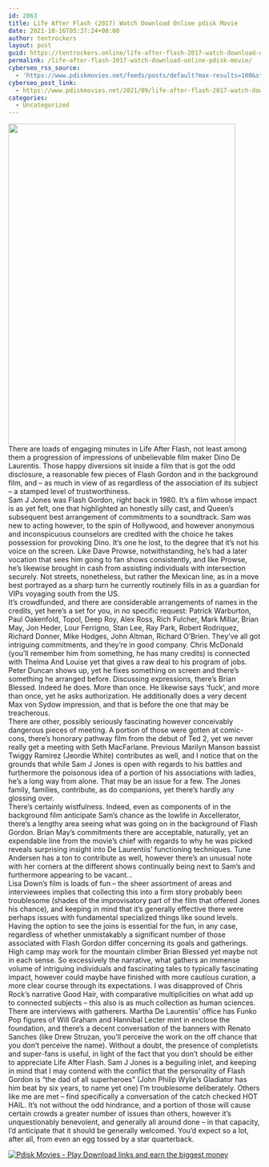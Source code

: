 ```yaml
---
id: 2863
title: Life After Flash (2017) Watch Download Online pdisk Movie
date: 2021-10-16T05:37:24+00:00
author: tentrockers
layout: post
guid: https://tentrockers.online/life-after-flash-2017-watch-download-online-pdisk-movie/
permalink: /life-after-flash-2017-watch-download-online-pdisk-movie/
cyberseo_rss_source:
  - 'https://www.pdiskmovies.net/feeds/posts/default?max-results=100&start-index=601'
cyberseo_post_link:
  - https://www.pdiskmovies.net/2021/09/life-after-flash-2017-watch-download.html
categories:
  - Uncategorized
---
```

<div class="separator">
  <a href="https://1.bp.blogspot.com/-c6f6QD2iMcM/YTH8wcY07rI/AAAAAAAAAnY/b2cwOjK4bTUW7RPV6rDOf7YcZyCwtU7HgCLcBGAsYHQ/s267/Life%2BAfter%2BFlash%2B%25282017%2529%2BWatch%2BDownload%2BOnline%2Bpdisk%2BMovi.jpg" imageanchor="1"><img loading="lazy" border="0" data-original-height="267" data-original-width="189" height="640" src="https://1.bp.blogspot.com/-c6f6QD2iMcM/YTH8wcY07rI/AAAAAAAAAnY/b2cwOjK4bTUW7RPV6rDOf7YcZyCwtU7HgCLcBGAsYHQ/w453-h640/Life%2BAfter%2BFlash%2B%25282017%2529%2BWatch%2BDownload%2BOnline%2Bpdisk%2BMovi.jpg" width="453" /></a>
</div>

<div>
  <span>There are loads of engaging minutes in Life After Flash, not least among them a progression of impressions of unbelievable film maker Dino De Laurentis. Those happy diversions sit inside a film that is got the odd disclosure, a reasonable few pieces of Flash Gordon and in the background film, and &#8211; as much in view of as regardless of the association of its subject &#8211; a stamped level of trustworthiness.&nbsp;</span>
</div>

<div>
  <span>Sam J Jones was Flash Gordon, right back in 1980. It&#8217;s a film whose impact is as yet felt, one that highlighted an honestly silly cast, and Queen&#8217;s subsequent best arrangement of commitments to a soundtrack. Sam was new to acting however, to the spin of Hollywood, and however anonymous and inconspicuous counselors are credited with the choice he takes possession for provoking Dino. It&#8217;s one he lost, to the degree that it&#8217;s not his voice on the screen. Like Dave Prowse, notwithstanding, he&#8217;s had a later vocation that sees him going to fan shows consistently, and like Prowse, he&#8217;s likewise brought in cash from assisting individuals with intersection securely. Not streets, nonetheless, but rather the Mexican line, as in a move best portrayed as a sharp turn he currently routinely fills in as a guardian for VIPs voyaging south from the US.&nbsp;</span>
</div>

<div>
  <span>It&#8217;s crowdfunded, and there are considerable arrangements of names in the credits, yet here&#8217;s a set for you, in no specific request: Patrick Warburton, Paul Oakenfold, Topol, Deep Roy, Alex Ross, Rich Fulcher, Mark Millar, Brian May, Jon Heder, Lour Ferrigno, Stan Lee, Ray Park, Robert Rodriquez, Richard Donner, Mike Hodges, John Altman, Richard O&#8217;Brien. They&#8217;ve all got intriguing commitments, and they&#8217;re in good company. Chris McDonald (you&#8217;ll remember him from something, he has many credits) is connected with Thelma And Louise yet that gives a raw deal to his program of jobs. Peter Duncan shows up, yet he fixes something on screen and there&#8217;s something he arranged before. Discussing expressions, there&#8217;s Brian Blessed. Indeed he does. More than once. He likewise says &#8216;fuck&#8217;, and more than once, yet he asks authorization. He additionally does a very decent Max von Sydow impression, and that is before the one that may be treacherous.&nbsp;</span>
</div>

<div>
  <span>There are other, possibly seriously fascinating however conceivably dangerous pieces of meeting. A portion of those were gotten at comic-cons, there&#8217;s honorary pathway film from the debut of Ted 2, yet we never really get a meeting with Seth MacFarlane. Previous Marilyn Manson bassist Twiggy Ramirez (Jeordie White) contributes as well, and I notice that on the grounds that while Sam J Jones is open with regards to his battles and furthermore the poisonous idea of a portion of his associations with ladies, he&#8217;s a long way from alone. That may be an issue for a few. The Jones family, families, contribute, as do companions, yet there&#8217;s hardly any glossing over.&nbsp;</span>
</div>

<div>
  <span>There&#8217;s certainly wistfulness. Indeed, even as components of in the background film anticipate Sam&#8217;s chance as the lowlife in Axcellerator, there&#8217;s a lengthy area seeing what was going on in the background of Flash Gordon. Brian May&#8217;s commitments there are acceptable, naturally, yet an expendable line from the movie&#8217;s chief with regards to why he was picked reveals surprising insight into De Laurentiis&#8217; functioning techniques. Tune Andersen has a ton to contribute as well, however there&#8217;s an unusual note with her corners at the different shows continually being next to Sam&#8217;s and furthermore appearing to be vacant&#8230;&nbsp;</span>
</div>

<div>
  <span>Lisa Down&#8217;s film is loads of fun &#8211; the sheer assortment of areas and interviewees implies that collecting this into a firm story probably been troublesome (shades of the improvisatory part of the film that offered Jones his chance), and keeping in mind that it&#8217;s generally effective there were perhaps issues with fundamental specialized things like sound levels. Having the option to see the joins is essential for the fun, in any case, regardless of whether unmistakably a significant number of those associated with Flash Gordon differ concerning its goals and gatherings. High camp may work for the mountain climber Brian Blessed yet maybe not in each sense. So excessively the narrative, what gathers an immense volume of intriguing individuals and fascinating tales to typically fascinating impact, however could maybe have finished with more cautious curation, a more clear course through its expectations. I was disapproved of Chris Rock&#8217;s narrative Good Hair, with comparative multiplicities on what add up to connected subjects &#8211; this also is as much collection as human sciences.&nbsp;</span>
</div>

<div>
  <span>There are interviews with gatherers. Martha De Laurentiis&#8217; office has Funko Pop figures of Will Graham and Hannibal Lecter mint in enclose the foundation, and there&#8217;s a decent conversation of the banners with Renato Sanches (like Drew Struzan, you&#8217;ll perceive the work on the off chance that you don&#8217;t perceive the name). Without a doubt, the presence of completists and super-fans is useful, in light of the fact that you don&#8217;t should be either to appreciate Life After Flash. Sam J Jones is a beguiling inlet, and keeping in mind that I may contend with the conflict that the personality of Flash Gordon is &#8220;the dad of all superheroes&#8221; (John Philip Wylie&#8217;s Gladiator has him beat by six years, to name yet one) I&#8217;m troublesome deliberately. Others like me are met &#8211; find specifically a conversation of the catch checked HOT HAIL. It&#8217;s not without the odd hindrance, and a portion of those will cause certain crowds a greater number of issues than others, however it&#8217;s unquestionably benevolent, and generally all around done &#8211; in that capacity, I&#8217;d anticipate that it should be generally welcomed. You&#8217;d expect so a lot, after all, from even an egg tossed by a star quarterback.</span>
</div>

[![](https://1.bp.blogspot.com/-KJZYdQTn3nw/YS8VdIdXMyI/AAAAAAAAaw4/BR8dsGkpxw0T8C_4G4ALfMA7cP79KN3kwCLcBGAsYHQ/w400-h58/play_download_buttuons-removebg-preview.png "Pdisk Movies - Play Download links and earn the biggest money")](https://kofilink.com/1/bnYyano1MDAxcWx4?dn=1)